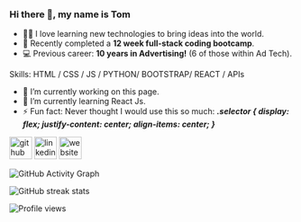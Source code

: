 ### Hi there 👋, my name is Tom

- 👨‍💻  I love learning new technologies to bring ideas into the world.
- 🦾  Recently completed a **12 week full-stack coding bootcamp**.
- 💻  Previous career: **10 years in Advertising!**  (6 of those within Ad Tech).


Skills:  HTML / CSS / JS / PYTHON/ BOOTSTRAP/ REACT / APIs

- 🔭 I’m currently working on this page. 
- 🌱 I’m currently learning React Js.
- ⚡ Fun fact: Never thought I would use this so much:
***.selector { display: flex;   justify-content: center;   align-items: center; }*** 


[<img src='https://cdn.jsdelivr.net/npm/simple-icons@3.0.1/icons/github.svg' alt='github' height='40'>](https://github.com/tom-costa)  [<img src='https://cdn.jsdelivr.net/npm/simple-icons@3.0.1/icons/linkedin.svg' alt='linkedin' height='40'>](https://www.linkedin.com/in/https://www.linkedin.com/in/tom-costa-54400634//)  [<img src='https://cdn.jsdelivr.net/npm/simple-icons@3.0.1/icons/icloud.svg' alt='website' height='40'>](https://www.tomcosta.co.uk/)  

![GitHub Activity Graph](https://activity-graph.herokuapp.com/graph?username=tom-costa)  

![GitHub streak stats](https://github-readme-streak-stats.herokuapp.com/?user=tom-costa)  

![Profile views](https://gpvc.arturio.dev/tom-costa)  
